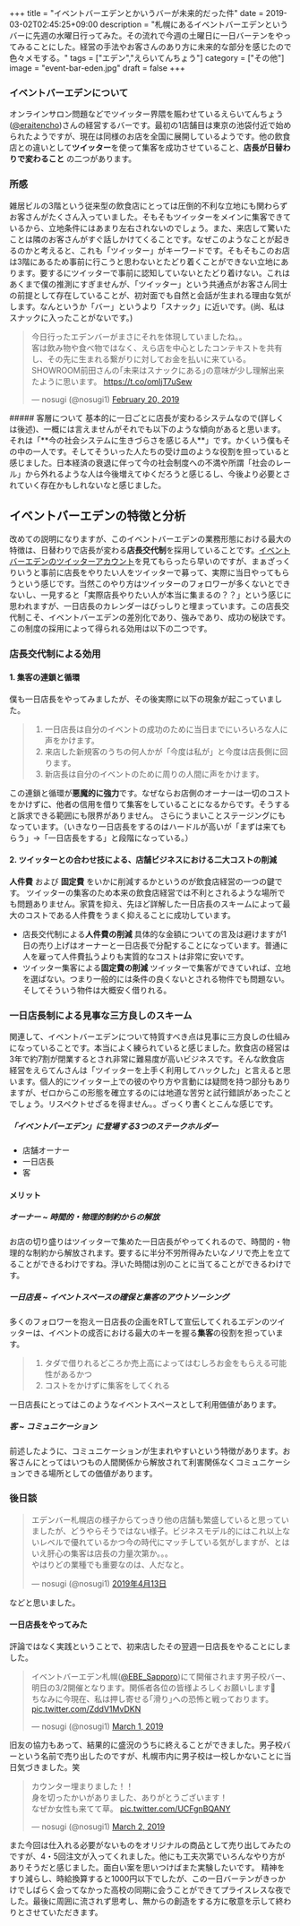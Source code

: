+++
title = "イベントバーエデンとかいうバーが未来的だった件"
date = 2019-03-02T02:45:25+09:00
description = "札幌にあるイベントバーエデンというバーに先週の水曜日行ってみた。その流れで今週の土曜日に一日バーテンをやってみることにした。経営の手法やお客さんのあり方に未来的な部分を感じたので色々メモする。"
tags = ["エデン","えらいてんちょう"]
category = ["その他"]
image = "event-bar-eden.jpg"
draft = false
+++
### イベントバーエデンについて
オンラインサロン問題などでツイッター界隈を賑わせているえらいてんちょう([@eraitencho](https://twitter.com/eraitencho))さんの経営するバーです。最初の1店舗目は東京の池袋付近で始められたようですが、現在は同様のお店を全国に展開しているようです。他の飲食店との違いとして**ツイッター**を使って集客を成功させていること、**店長が日替わりで変わること** の二つがあります。

### 所感
雑居ビルの3階という従来型の飲食店にとっては圧倒的不利な立地にも関わらずお客さんがたくさん入っていました。そもそもツイッターをメインに集客できているから、立地条件にはあまり左右されないのでしょう。また、来店して驚いたことは隣のお客さんがすぐ話しかけてくることです。なぜこのようなことが起きるのかと考えると、これも「ツイッター」がキーワードです。そもそもこのお店は3階にあるため事前に行こうと思わないとたどり着くことができない立地にあります。要するにツイッターで事前に認知していないとたどり着けない。これはあくまで僕の推測にすぎませんが、「ツイッター」という共通点がお客さん同士の前提として存在していることが、初対面でも自然と会話が生まれる理由な気がします。なんというか「バー」というより「スナック」に近いです。(尚、私はスナックに入ったことがないです。)
<blockquote class="twitter-tweet"><p lang="ja" dir="ltr">今日行ったエデンバーがまさにそれを体現していましたね。。<br>客は飲み物や食べ物ではなく、えら店を中心としたコンテキストを共有し、その先に生まれる繋がりに対してお金を払いに来ている。SHOWROOM前田さんの｢未来はスナックにある｣の意味が少し理解出来たように思います。 <a href="https://t.co/omIjT7uSew">https://t.co/omIjT7uSew</a></p>&mdash; nosugi (@nosugi1) <a href="https://twitter.com/nosugi1/status/1098227254457319426?ref_src=twsrc%5Etfw">February 20, 2019</a></blockquote> <script async src="https://platform.twitter.com/widgets.js" charset="utf-8"></script>
##### 客層について
基本的に一日ごとに店長が変わるシステムなので(詳しくは後述)、一概には言えませんがそれでも以下のような傾向があると思います。
それは「**今の社会システムに生きづらさを感じる人**」です。かくいう僕もその中の一人です。そしてそういった人たちの受け皿のような役割を担っていると感じました。日本経済の衰退に伴って今の社会制度への不満や所謂「社会のレール」から外れるような人は今後増えてゆくだろうと感じるし、今後より必要とされていく存在かもしれないなと感じました。

## イベントバーエデンの特徴と分析
改めての説明になりますが、このイベントバーエデンの業務形態における最大の特徴は、日替わりで店長が変わる**店長交代制**を採用していることです。[イベントバーエデンのツイッターアカウント](https://twitter.com/Eventbar_Eden)を見てもらったら早いのですが、まぁざっくりいうと事前に店長をやりたい人をツイッターで募って、実際に当日やってもらうという感じです。当然このやり方はツイッターのフォロワーが多くないとできないし、一見すると「実際店長やりたい人が本当に集まるの？？」という感じに思われますが、一日店長のカレンダーはびっしりと埋まっています。この店長交代制こそ、イベントバーエデンの差別化であり、強みであり、成功の秘訣です。
この制度の採用によって得られる効用は以下の二つです。

### 店長交代制による効用
#### 1. 集客の連鎖と循環
僕も一日店長をやってみましたが、その後実際に以下の現象が起こっていました。

> 1. 一日店長は自分のイベントの成功のために当日までにいろいろな人に声をかけます。
> 2. 来店した新規客のうちの何人かが「今度は私が」と今度は店長側に回ります。
> 3. 新店長は自分のイベントのために周りの人間に声をかけます。

この連鎖と循環が**悪魔的に強力**です。なぜならお店側のオーナーは一切のコストをかけずに、他者の信用を借りて集客をしていることになるからです。そうすると訴求できる範囲にも限界がありません。
さらにうまいことステージングにもなっています。（いきなり一日店長をするのはハードルが高いが「まずは来てもらう」→「一日店長をする」と段階になっている。）

#### 2. ツイッターとの合わせ技による、店舗ビジネスにおける二大コストの削減
**人件費** および **固定費** をいかに削減するかというのが飲食店経営の一つの鍵です。
ツイッターの集客のため本来の飲食店経営では不利とされるような場所でも問題ありません。家賃を抑え、先ほど詳解した一日店長のスキームによって最大のコストである人件費をうまく抑えることに成功しています。

- 店長交代制による**人件費の削減**
具体的な金額についての言及は避けますが1日の売り上げはオーナーと一日店長で分配することになっています。普通に人を雇って人件費払うよりも実質的なコストは非常に安いです。
- ツイッター集客による**固定費の削減**
ツイッターで集客ができていれば、立地を選ばない。つまり一般的には条件の良くないとされる物件でも問題ない。そしてそういう物件は大概安く借りれる。

### 一日店長制による見事な三方良しのスキーム
関連して、イベントバーエデンについて特質すべき点は見事に三方良しの仕組みになっていることです。本当によく練られていると感じました。飲食店の経営は3年で約7割が閉業するとされ非常に難易度が高いビジネスです。そんな飲食店経営をえらてんさんは「ツイッターを上手く利用してハックした」と言えると思います。個人的にツイッター上での彼のやり方や言動には疑問を持つ部分もありますが、ゼロからこの形態を確立するのには地道な苦労と試行錯誤があったことでしょう。リスペクトせざるを得ません。。ざっくり書くとこんな感じです。

##### 「イベントバーエデン」に登場する3つのステークホルダー
- 店舗オーナー
- 一日店長
- 客

#### メリット
##### オーナー ~ 時間的・物理的制約からの解放
お店の切り盛りはツイッターで集めた一日店長がやってくれるので、時間的・物理的な制約から解放されます。要するに半分不労所得みたいなノリで売上を立てることができるわけですね。浮いた時間は別のことに当てることができるわけです。

##### 一日店長 ~ イベントスペースの確保と集客のアウトソーシング
多くのフォロワーを抱え一日店長の企画をRTして宣伝してくれるエデンのツイッターは、イベントの成否における最大のキーを握る**集客**の役割を担っています。

> 1. タダで借りれるどころか売上高によってはむしろお金をもらえる可能性があるかつ
> 2.  コストをかけずに集客をしてくれる

一日店長にとってはこのようなイベントスペースとして利用価値があります。
##### 客 ~ コミュニケーション
前述したように、コミュニケーションが生まれやすいという特徴があります。お客さんにとってはいつもの人間関係から解放されて利害関係なくコミュニケーションできる場所としての価値があります。

### 後日談
<blockquote class="twitter-tweet" data-lang="ja"><p lang="ja" dir="ltr">エデンバー札幌店の様子からてっきり他の店舗も繁盛していると思っていましたが、どうやらそうではない様子。ビジネスモデル的にはこれ以上ないレベルで優れているかつ今の時代にマッチしている気がしますが、とはいえ肝心の集客は店長の力量次第か。。。<br>やはりどの業種でも重要なのは、人だなと。</p>&mdash; nosugi (@nosugi1) <a href="https://twitter.com/nosugi1/status/1116996457251258368?ref_src=twsrc%5Etfw">2019年4月13日</a></blockquote>
<script async src="https://platform.twitter.com/widgets.js" charset="utf-8"></script>

などと思いました。
#### 一日店長をやってみた
評論ではなく実践ということで、初来店したその翌週一日店長をやることにしました。
<blockquote class="twitter-tweet"><p lang="ja" dir="ltr">イベントバーエデン札幌(<a href="https://twitter.com/EBE_Sapporo?ref_src=twsrc%5Etfw">@EBE_Sapporo</a>)にて開催されます男子校バー、明日の3/2開催となります。関係者各位の皆様よろしくお願いします🙇<br>ちなみに今現在、私は押し寄せる｢滑り｣への恐怖と戦っております。 <a href="https://t.co/ZddV1MvDKN">pic.twitter.com/ZddV1MvDKN</a></p>&mdash; nosugi (@nosugi1) <a href="https://twitter.com/nosugi1/status/1101419366489288704?ref_src=twsrc%5Etfw">March 1, 2019</a></blockquote> <script async src="https://platform.twitter.com/widgets.js" charset="utf-8"></script>

旧友の協力もあって、結果的に盛況のうちに終えることができました。男子校バーという名前で売り出したのですが、札幌市内に男子校は一校しかないことに当日気づきました。笑
<blockquote class="twitter-tweet"><p lang="ja" dir="ltr">カウンター埋まりました！！<br>身を切ったかいがありました、ありがとうございます！<br>なぜか女性も来てて草。 <a href="https://t.co/UCFgnBQANY">pic.twitter.com/UCFgnBQANY</a></p>&mdash; nosugi (@nosugi1) <a href="https://twitter.com/nosugi1/status/1101829944168992768?ref_src=twsrc%5Etfw">March 2, 2019</a></blockquote> <script async src="https://platform.twitter.com/widgets.js" charset="utf-8"></script>

また今回は仕入れる必要がないものをオリジナルの商品として売り出してみたのですが、4・5回注文が入ってくれました。他にも工夫次第でいろんなやり方がありそうだと感じました。面白い案を思いつけばまた実験したいです。
精神をすり減らし、時給換算すると1000円以下でしたが、この一日バーテンがきっかけでしばらく会ってなかった高校の同期に会うことができてプライスレスな夜でした。最後に周囲に流されず思考し、無からの創造をする方に敬意を示して終わりとさせていただきます。